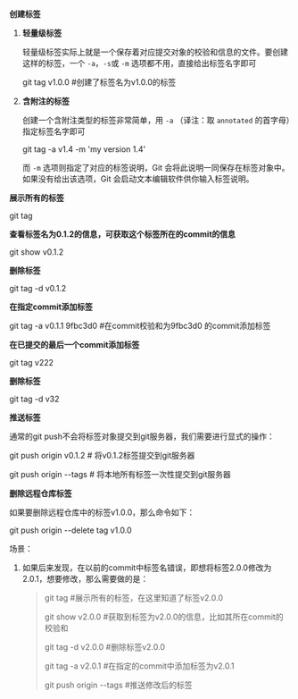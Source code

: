 **创建标签**

1. **轻量级标签**

   轻量级标签实际上就是一个保存着对应提交对象的校验和信息的文件。要创建这样的标签，一个 `-a`，`-s`或 `-m` 选项都不用，直接给出标签名字即可

   git tag v1.0.0 #创建了标签名为v1.0.0的标签

2. **含附注的标签**

   创建一个含附注类型的标签非常简单，用 `-a` （译注：取 `annotated` 的首字母）指定标签名字即可

   git tag -a v1.4 -m 'my version 1.4'

   而 `-m` 选项则指定了对应的标签说明，Git 会将此说明一同保存在标签对象中。如果没有给出该选项，Git 会启动文本编辑软件供你输入标签说明。



**展示所有的标签**

git tag 

**查看标签名为0.1.2的信息，可获取这个标签所在的commit的信息**

git show v0.1.2 

**删除标签**

git tag -d v0.1.2



**在指定commit添加标签**

git tag -a v0.1.1 9fbc3d0  #在commit校验和为9fbc3d0  的commit添加标签

**在已提交的最后一个commit添加标签**

git tag v222

**删除标签**

git tag -d v32



**推送标签**

通常的git push不会将标签对象提交到git服务器，我们需要进行显式的操作：

git push origin v0.1.2 # 将v0.1.2标签提交到git服务器 

git push origin --tags # 将本地所有标签一次性提交到git服务器



**删除远程仓库标签**

如果要删除远程仓库中的标签v1.0.0，那么命令如下：

 git push origin --delete tag v1.0.0





场景：

1. 如果后来发现，在以前的commit中标签名错误，即想将标签2.0.0修改为2.0.1，想要修改，那么需要做的是：

   > git tag #展示所有的标签，在这里知道了标签v2.0.0
   >
   > git show v2.0.0 #获取到标签为v2.0.0的信息，比如其所在commit的校验和
   >
   > git tag -d v2.0.0 #删除标签v2.0.0
   >
   > git tag -a v2.0.1 #在指定的commit中添加标签为v2.0.1
   >
   > git push origin --tags #推送修改后的标签



